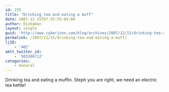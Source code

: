 ```yaml
---
id: 235
title: "Drinking tea and eating a muff"
date: 2007-12-15T07:55:55-04:00
author: DizkoDan
layout: single
guid: 'http://www.cyberjunx.com/blog/archives/2007/12/15/drinking-tea-and-eating-a-muff/'
permalink: /2007/12/15/drinking-tea-and-eating-a-muff/
ljID:
    - '402'
aktt_twitter_id:
    - '503306712'
categories:
    - General
---
```


Drinking tea and eating a muffin. Steph you are right, we need an electric tea kettle!